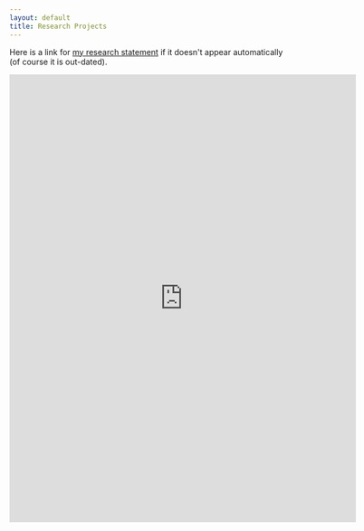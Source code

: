 ```yaml
---
layout: default
title: Research Projects
---
```

Here is a link for [my research statement](./Ji_Research.pdf) if it doesn't appear automatically (of course it is out-dated).

<div style="text-align:center">
<iframe src="http://docs.google.com/gview?url=https://github.com/xiang-ji-ncsu/xiang-ji-ncsu.github.io/raw/master/Publication/Ji_Research.pdf&embedded=true" style="width:612px; height:792px;" frameborder="0"></iframe>
</div>